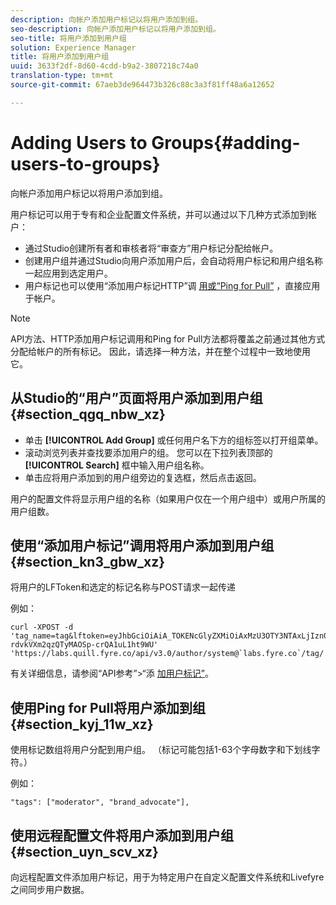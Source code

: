 ```yaml
---
description: 向帐户添加用户标记以将用户添加到组。
seo-description: 向帐户添加用户标记以将用户添加到组。
seo-title: 将用户添加到用户组
solution: Experience Manager
title: 将用户添加到用户组
uuid: 3633f2df-8d60-4cdd-b9a2-3807218c74a0
translation-type: tm+mt
source-git-commit: 67aeb3de964473b326c88c3a3f81ff48a6a12652

---
```



# Adding Users to Groups{#adding-users-to-groups}

向帐户添加用户标记以将用户添加到组。

用户标记可以用于专有和企业配置文件系统，并可以通过以下几种方式添加到帐户：

* 通过Studio创建所有者和审核者将“审查方”用户标记分配给帐户。
* 创建用户组并通过Studio向用户添加用户后，会自动将用户标记和用户组名称一起应用到选定用户。
* 用户标记也可以使用“添加用户标记HTTP”调 [用或“Ping for Pull”](https://api.livefyre.com/docs#add-user-tag) ，直接应用于帐户。

>[!NOTE]
>
>API方法、HTTP添加用户标记调用和Ping for Pull方法都将覆盖之前通过其他方式分配给帐户的所有标记。 因此，请选择一种方法，并在整个过程中一致地使用它。

## 从Studio的“用户”页面将用户添加到用户组 {#section_qgq_nbw_xz}

* 单击 **[!UICONTROL Add Group]** 或任何用户名下方的组标签以打开组菜单。
* 滚动浏览列表并查找要添加用户的组。 您可以在下拉列表顶部的 **[!UICONTROL Search]** 框中输入用户组名称。
* 单击应将用户添加到的用户组旁边的复选框，然后点击返回。

用户的配置文件将显示用户组的名称（如果用户仅在一个用户组中）或用户所属的用户组数。

## 使用“添加用户标记”调用将用户添加到用户组 {#section_kn3_gbw_xz}

将用户的LFToken和选定的标记名称与POST请求一起传递

例如：

```
curl -XPOST -d 'tag_name=tag&lftoken=eyJhbGciOiAiA_TOKENcGlyZXMiOiAxMzU3OTY3NTAxLjIzn0.KoyXUVCavt-rdvkVXm2qzQTyMAOSp-crQA1uL1ht9WU' 'https://labs.quill.fyre.co/api/v3.0/author/system@`labs.fyre.co`/tag/'
```


有关详细信息，请参阅“API参考”&gt;“添 [加用户标记”](https://api.livefyre.com/docs/apis/by-category/user-management#operation=urn:livefyre:apis:quill:operations:api:v3.0:author:tags:method=post)。

## 使用Ping for Pull将用户添加到组 {#section_kyj_11w_xz}

使用标记数组将用户分配到用户组。 （标记可能包括1-63个字母数字和下划线字符。）

例如：

```
"tags": ["moderator", "brand_advocate"],
```

## 使用远程配置文件将用户添加到用户组 {#section_uyn_scv_xz}

向远程配置文件添加用户标记，用于为特定用户在自定义配置文件系统和Livefyre之间同步用户数据。
